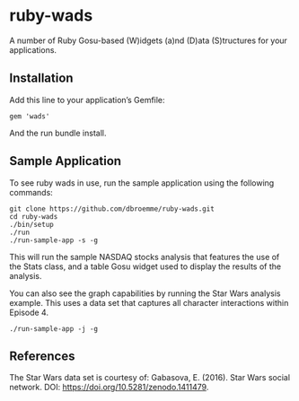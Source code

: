 # ruby-wads

A number of Ruby Gosu-based (W)idgets (a)nd (D)ata (S)tructures for your applications.

## Installation

Add this line to your application’s Gemfile:

```
gem 'wads'
```
And the run bundle install.

## Sample Application

To see ruby wads in use, run the sample application using the following commands:

```
git clone https://github.com/dbroemme/ruby-wads.git
cd ruby-wads
./bin/setup
./run
./run-sample-app -s -g
```

This will run the sample NASDAQ stocks analysis that features the use of the 
Stats class, and a table Gosu widget used to display the results of the analysis.

You can also see the graph capabilities by running the Star Wars analysis example.
This uses a data set that captures all character interactions within Episode 4.

```
./run-sample-app -j -g
```

## References

The Star Wars data set is courtesy of:
Gabasova, E. (2016). Star Wars social network. DOI: https://doi.org/10.5281/zenodo.1411479.
